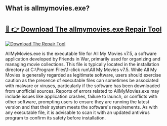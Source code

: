 ## What is allmymovies.exe? 

# <h2><a href="https://exedetect.com/download.php?allmymovies.exe">🔗 👉 Download The allmymovies.exe Repair Tool</a></h2>

[![Download The Repair Tool](https://exedetect.com/download-button.jpg)](https://exedetect.com/download.php?allmymovies.exe)

AllMyMovies.exe is the executable file for All My Movies v7.5, a software application developed by Friends in War, primarily used for organizing and managing movie collections. This file is typically located in the installation directory at C:\Program Files\1-click run\All My Movies v7.5. While All My Movies is generally regarded as legitimate software, users should exercise caution as the presence of executable files can sometimes be associated with malware or viruses, particularly if the software has been downloaded from unofficial sources. Reports of errors related to AllMyMovies.exe may include issues like application crashes, failure to launch, or conflicts with other software, prompting users to ensure they are running the latest version and that their system meets the software's requirements. As with any executable file, it is advisable to scan it with an updated antivirus program to confirm its safety before installation.